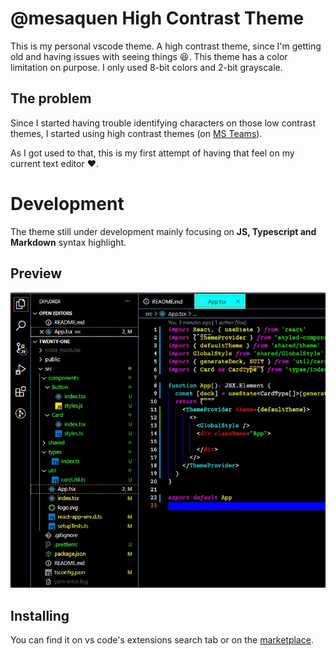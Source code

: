 # @mesaquen High Contrast Theme
This is my personal vscode theme. A high contrast theme, since I'm getting old and having issues with seeing things :laughing:. This theme has a color limitation on purpose. I only used 8-bit colors and 2-bit grayscale.

## The problem
Since I started having trouble identifying characters on those low contrast themes, I started using high contrast themes (on [MS Teams]).

As I got used to that, this is my first attempt of having that feel on my current text editor :heart:.

# Development
The theme still under development mainly focusing on **JS, Typescript and Markdown** syntax highlight. 

## Preview
![theme-preview](images/screenshot.jpg)

## Installing

You can find it on vs code's extensions search tab or on the [marketplace].

[MS Teams]: https://microsoft.com/teams
[marketplace]: https://marketplace.visualstudio.com/items?itemName=mesaquen.mesaquen-hc-theme